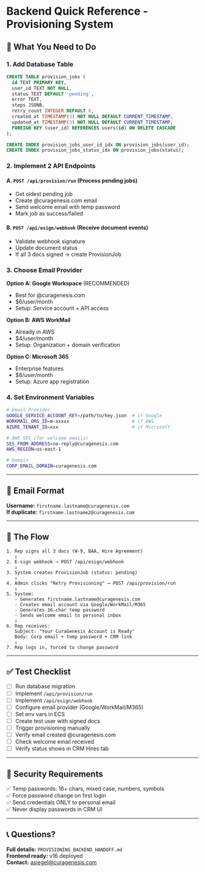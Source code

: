 # Backend Quick Reference - Provisioning System

## 🎯 What You Need to Do

### 1. **Add Database Table**
```sql
CREATE TABLE provision_jobs (
  id TEXT PRIMARY KEY,
  user_id TEXT NOT NULL,
  status TEXT DEFAULT 'pending',
  error TEXT,
  steps JSONB,
  retry_count INTEGER DEFAULT 0,
  created_at TIMESTAMP(3) NOT NULL DEFAULT CURRENT_TIMESTAMP,
  updated_at TIMESTAMP(3) NOT NULL DEFAULT CURRENT_TIMESTAMP,
  FOREIGN KEY (user_id) REFERENCES users(id) ON DELETE CASCADE
);

CREATE INDEX provision_jobs_user_id_idx ON provision_jobs(user_id);
CREATE INDEX provision_jobs_status_idx ON provision_jobs(status);
```

### 2. **Implement 2 API Endpoints**

#### A. `POST /api/provision/run` (Process pending jobs)
- Get oldest pending job
- Create @curagenesis.com email
- Send welcome email with temp password
- Mark job as success/failed

#### B. `POST /api/esign/webhook` (Receive document events)
- Validate webhook signature
- Update document status
- If all 3 docs signed → create ProvisionJob

### 3. **Choose Email Provider**

**Option A: Google Workspace** (RECOMMENDED)
- Best for @curagenesis.com
- $6/user/month
- Setup: Service account + API access

**Option B: AWS WorkMail**
- Already in AWS
- $4/user/month
- Setup: Organization + domain verification

**Option C: Microsoft 365**
- Enterprise features
- $8/user/month
- Setup: Azure app registration

### 4. **Set Environment Variables**
```bash
# Email Provider
GOOGLE_SERVICE_ACCOUNT_KEY=/path/to/key.json  # if Google
WORKMAIL_ORG_ID=m-xxxxx                       # if AWS
AZURE_TENANT_ID=xxx                           # if Microsoft

# AWS SES (for welcome emails)
SES_FROM_ADDRESS=no-reply@curagenesis.com
AWS_REGION=us-east-1

# Domain
CORP_EMAIL_DOMAIN=curagenesis.com
```

---

## 📧 Email Format

**Username:** `firstname.lastname@curagenesis.com`  
**If duplicate:** `firstname.lastname2@curagenesis.com`

---

## 🔄 The Flow

```
1. Rep signs all 3 docs (W-9, BAA, Hire Agreement)
   ↓
2. E-sign webhook → POST /api/esign/webhook
   ↓
3. System creates ProvisionJob (status: pending)
   ↓
4. Admin clicks "Retry Provisioning" → POST /api/provision/run
   ↓
5. System:
   - Generates firstname.lastname@curagenesis.com
   - Creates email account via Google/WorkMail/M365
   - Generates 16-char temp password
   - Sends welcome email to personal inbox
   ↓
6. Rep receives:
   Subject: "Your CuraGenesis Account is Ready"
   Body: Corp email + temp password + CRM link
   ↓
7. Rep logs in, forced to change password
```

---

## ✅ Test Checklist

- [ ] Run database migration
- [ ] Implement `/api/provision/run`
- [ ] Implement `/api/esign/webhook`
- [ ] Configure email provider (Google/WorkMail/M365)
- [ ] Set env vars in ECS
- [ ] Create test user with signed docs
- [ ] Trigger provisioning manually
- [ ] Verify email created @curagenesis.com
- [ ] Check welcome email received
- [ ] Verify status shows in CRM Hires tab

---

## 🚨 Security Requirements

✅ Temp passwords: 16+ chars, mixed case, numbers, symbols  
✅ Force password change on first login  
✅ Send credentials ONLY to personal email  
✅ Never display passwords in CRM UI  

---

## 📞 Questions?

**Full details:** `PROVISIONING_BACKEND_HANDOFF.md`  
**Frontend ready:** v16 deployed  
**Contact:** asiegel@curagenesis.com

